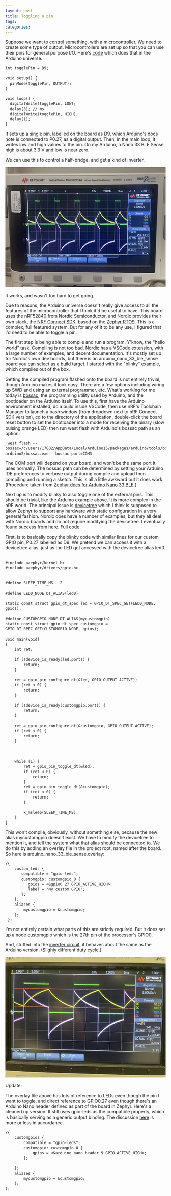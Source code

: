 ```yaml
---
layout: post
title: Toggling a pin
tags: 
categories: 
---
```


Suppose we want to control something, with a microcontroller. We need to create some type of output. Microcontrollers are set up so that you can use their pins for general purpose I/O. Here's [code](https://gist.github.com/dridgway/c9108568d1858f7033dee75541bd6a14) which does that in the Arduino universe.

```
int togglePin = D9;

void setup() {
  pinMode(togglePin, OUTPUT); 
}

void loop() {
  digitalWrite(togglePin, LOW); 
  delay(3); // ms
  digitalWrite(togglePin, HIGH); 
  delay(1);                      
}
```

It sets up a single pin, labelled on the board as D9, which [Arduino's docs](https://docs.arduino.cc/hardware/nano-33-ble-sense-rev2) note is connected to P0.27, as a digital output. Then, in the main loop, it writes low and high values to the pin. On my Arduino, a Nano 33 BLE Sense, high is about 3.3 V and low is near zero.

We can use this to control a half-bridge, and get a kind of inverter.

![inverter trace](/assets/scope-20230807.jpg)

It works, and wasn't too hard to get going.

Due to reasons, the Arduino universe doesn't really give access to all the features of the microcontroller that I think it'd be useful to have. This board uses the nRF52840 from Nordic Semiconductor, and Nordic provides their own stack, the [NRF Connect SDK](https://www.nordicsemi.com/Products/Development-software/nRF-Connect-SDK), based on the [Zephyr RTOS](https://zephyrproject.org/). This is a complex, full featured system. But for any of it to be any use, I figured that I'd need to be able to toggle a pin.

The first step is being able to compile and run a program. Y'know, the "hello world" task. Compiling is not too bad. Nordic has a VSCode extension, with a large number of examples, and decent documentation. It's mostly set up for Nordic's own dev boards, but there is an arduino_nano_33_ble_sense board you can select as a build target. I started with the "blinky" example, which compiles out of the box.

Getting the compiled program flashed onto the board is not entirely trivial, though Arduino makes it look easy. There are a few options including wiring up SWD and using an external programmer, etc. What's working for me today is [bossac](https://www.shumatech.com/web/products/bossa), the programming utility used by Arduino, and the bootloader on the Arduino itself. To use this, first have the Arduino environment installed, do a build inside VSCode, then use nRF's Toolchain Manager to launch a bash window (from dropdown next to nRF Connect SDK version), cd to the directory of the application, double-click the board reset button to set the bootloader into a mode for receiving the binary (slow pulsing orange LED) then run west flash with Arduino's bossac path as an option:

```
 west flash --bossac=/c/Users/17802/AppData/Local/Arduino15/packages/arduino/tools/bossac/1.9.1-arduino2/bossac.exe --bossac-port=COM3

```
The COM port will depend on your board, and won't be the same port it uses normally.
The bossac path can be determined by setting your Arduino IDE preferences to verbose output during compile and upload then compiling and running a sketch. This is all a little awkward but it does work. (Procedure taken from [Zephyr docs for Arduino Nano 33 BLE](https://developer.nordicsemi.com/nRF_Connect_SDK/doc/latest/zephyr/boards/arm/arduino_nano_33_ble/doc/index.html).)

Next up is to modify blinky to also toggle one of the external pins. This should be trivial, like the Arduino example above. It is more complex in the nRF world. The principal issue is [devicetree](https://docs.zephyrproject.org/latest/build/dts/index.html) which I think is supposed to allow Zephyr to support any hardware with static configuration in a very general fashion. Nordic does have a number of examples, but they all deal with Nordic boards and do not require modifying the devicetree. I eventually found success from [here](https://devzone.nordicsemi.com/f/nordic-q-a/101817/gpio-overlays). [Full code](https://gist.github.com/dridgway/c9029a3391797e1d297075ef69f54dd1). 



First, is to basically copy the blinky code with similar lines for our custom GPIO pin, P0.27 labelled as D9. We pretend we can access it with a devicetree alias, just as the LED got accessed with the devicetree alias led0.

```

#include <zephyr/kernel.h>
#include <zephyr/drivers/gpio.h>


#define SLEEP_TIME_MS   2

#define LED0_NODE DT_ALIAS(led0)

static const struct gpio_dt_spec led = GPIO_DT_SPEC_GET(LED0_NODE, gpios);

#define CUSTOMGPIO_NODE DT_ALIAS(mycustomgpio)
static const struct gpio_dt_spec customgpio = GPIO_DT_SPEC_GET(CUSTOMGPIO_NODE, gpios);

void main(void)
{
	int ret;

	if (!device_is_ready(led.port)) {
		return;
	}

	ret = gpio_pin_configure_dt(&led, GPIO_OUTPUT_ACTIVE);
	if (ret < 0) {
		return;
	}

	if (!device_is_ready(customgpio.port)) {
		return;
	}

	ret = gpio_pin_configure_dt(&customgpio, GPIO_OUTPUT_ACTIVE);
	if (ret < 0) {
		return;
	}



	while (1) {
		ret = gpio_pin_toggle_dt(&led);
		if (ret < 0) {
			return;
		}
		ret = gpio_pin_toggle_dt(&customgpio);
		if (ret < 0) {
			return;
		}

		k_msleep(SLEEP_TIME_MS);
	}
}
```

This won't compile, obviously, without something else, because the new alias mycustomgpio doesn't exist. We have to modify the devicetree to mention it, and tell the system what that alias should be connected to. We do this by adding an overlay file in the project root, named after the board. So here is arduino_nano_33_ble_sense.overlay:


```
/{
	custom_leds {
 	   compatible = "gpio-leds";
	   customgpio: customgpio_0 {
		  gpios = <&gpio0 27 GPIO_ACTIVE_HIGH>;
		  label = "My custom GPIO";
	   };
	};
	aliases {
		mycustomgpio = &customgpio;
	};
 };
```

I'm not entirely certain what parts of this are strictly required. But it does set up a node customgpio which is the 27th pin of the processor's GPIO0.

And, stuffed into the [inverter circuit](/2023/08/09/hb-inverter.html), it behaves about the same as the Arduino version. (Slighly different duty cycle.)

![scope trace](/assets/scope-nrf-20230807.jpg)

Update:

The overlay file above has lots of reference to LEDs even though the pin I want to toggle, and direct reference to GPIO0.27 even though there's an Arduino Nano header defined as part of the board in Zephyr. Here's a cleaned up version. It still uses gpio-leds as the compatible property, which is basically serving as a generic output binding. The discussion [here](https://devzone.nordicsemi.com/f/nordic-q-a/87298/proper-use-of-dts-files-to-describe-gpios-in-zephyr) is more or less in accordance.

```
/{
	customgpios {
		compatible = "gpio-leds";
		customgpio: customgpio_0 {
			gpios = <&arduino_nano_header 9 GPIO_ACTIVE_HIGH>;
		};
	
	};
	aliases {
		mycustomgpio = &customgpio;
	};
};
```



